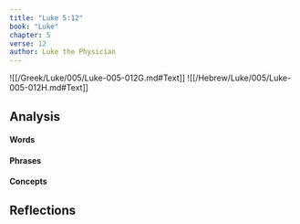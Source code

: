 ```yaml
---
title: "Luke 5:12"
book: "Luke"
chapter: 5
verse: 12
author: Luke the Physician
---
```

![[/Greek/Luke/005/Luke-005-012G.md#Text]]
![[/Hebrew/Luke/005/Luke-005-012H.md#Text]]

## Analysis

#### Words

#### Phrases

#### Concepts

## Reflections
